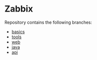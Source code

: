 # Zabbix
Repository contains the following branches:
+ [basics]()
+ [tools]()
+ [web]()
+ [java]()
+ [api]()
